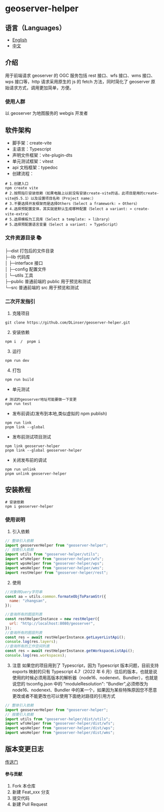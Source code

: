 # geoserver-helper

## 语言（Languages）

- [English](./README_en.md)
- [中文](./README.md)

## 介绍

用于前端请求 geoserver 的 OGC 服务包括 rest 接口、wfs 接口、wms 接口、wps 接口等，http 请求采用原生的 js 的 fetch 方法，同时简化了 geoserver 原始请求方式，调用更加简单，方便。

### 使用人群

以 geoserver 为地图服务的 webgis 开发者

## 软件架构

- 脚手架：create-vite
- 主语言：Typescript
- 声明文件框架：vite-plugin-dts
- 单元测试框架：vitest
- api 文档框架：typedoc
- 创建流程：

```shell
# 1.创建入口
npm create vite
# 2.按照指引安装依赖（如果电脑上以前没有安装create-vite的话，此项目是用的create-vite@5.5.1）以及设置项目名称（Project name:）
# 3.不要选择开发框架而是选择Others（Select a framework: » Others）
# 4.选择预配置变体，其实就是默认生成哪种配置（Select a variant: » create-vite-extra）
# 5.选择模板为工具库（Select a template: » library）
# 5.选择预配置语言变量（Select a variant: » TypeScript）
```

### 文件资源目录 📚

├─dist 打包后的文件目录  
├─lib 代码库  
│ ├─interface 接口  
│ ├─config 配置文件  
│ └─utils 工具  
├─public 普通前端的 public 用于预览和测试  
└─src 普通前端的 src 用于预览和测试

### 二次开发指引

1. 克隆项目

```shell
git clone https://github.com/DLinser/geoserver-helper.git
```

2. 安装依赖

```shell
npm i  /  pnpm i
```

3. 运行

```shell
npm run dev
```

4. 打包

```shell
npm run build
```

- 单元测试

```shell
# 测试的geoserver地址可能要做一下变更
npm run test
```

- 发布前调试(发布到本地,类似虚拟的 npm publish)

```shell
npm run link
pnpm link --global
```

- 发布前测试项目测试

```shell
npm link geoserver-helper
pnpm link --global geoserver-helper
```

- 关闭发布前的调试

```shell
npm run unlink
pnpm unlink geoserver-helper
```

## 安装教程

```shell
# 安装依赖
npm i geoserver-helper
```

### 使用说明

1.  引入依赖

```javascript
// 整体引入依赖
import geoserverHelper from "geoserver-helper";
// 按需引入依赖
import utils from "geoserver-helper/utils";
import wfsHelper from "geoserver-helper/wfs";
import wpsHelper from "geoserver-helper/wps";
import wmsHelper from "geoserver-helper/wms";
import restHelper from "geoserver-helper/rest";
```

2.  使用

```javascript
//对象转Query字符串
const aa = utils.common.formateObjToParamStr({
  name: "zhangsan",
});

//查询所有的图层列表
const restHelperInstance = new restHelper({
  url: "http://localhost:8080/geoserver",
});
//查询所有的图层列表
const res = await restHelperInstance.getLayerListApi();
console.log(res.layers);
//查询所有的工作空间列表
const res = await restHelperInstance.getWorkspaceListApi();
console.log(res.workspaces);
```

3. 注意
   如果您的项目用到了 Typescript，因为 Typescript 版本问题，目前支持 exports 映射的只有 Typescript 4.7（2022 年 6 月）往后的版本，也就是说使用的时候必须用高版本的解析器（node16、nodenext、Bundler），也就是说您的 tsconfig.json 中的 "moduleResolution": "Bundler",必须修改为 node16、nodenext、Bundler 中的某一个，如果因为某些特殊原因您不愿意更改或者不能更改也可以使用下面绝对路径的引用方式

```javascript
// 整体引入依赖
import geoserverHelper from "geoserver-helper";
// 按需引入依赖
import utils from "geoserver-helper/dist/utils";
import wfsHelper from "geoserver-helper/dist/wfs";
import wpsHelper from "geoserver-helper/dist/wps";
import wmsHelper from "geoserver-helper/dist/wms";
```

## 版本变更日志

[传送门](./CHANGELOG.md)

#### 参与贡献

1.  Fork 本仓库
2.  新建 Feat_xxx 分支
3.  提交代码
4.  新建 Pull Request
